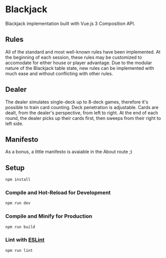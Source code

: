 # Blackjack
Blackjack implementation built with Vue.js 3 Composition API.

## Rules
All of the standard and most well-known rules have been implemented. At the beginning of each session, these rules may be customized to accomodate for either house or player advantage. Due to the modular nature of the Blackjack table state, new rules can be implemented with much ease and without conflicting with other rules.

## Dealer
The dealer simulates single-deck up to 8-deck games, therefore it's possible to train card counting. Deck penetration is adjustable. Cards are dealt, from the dealer's perspective, from left to right. At the end of each round, the dealer picks up their cards first, then sweeps from their right to left side.

## Manifesto
As a bonus, a little manifesto is avaiable in the About route ;)

## Setup
```sh
npm install
```
### Compile and Hot-Reload for Development
```sh
npm run dev
```
### Compile and Minify for Production
```sh
npm run build
```
### Lint with [ESLint](https://eslint.org/)
```sh
npm run lint
```